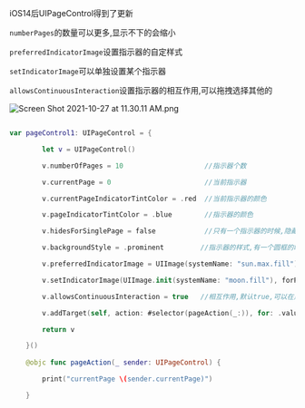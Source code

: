 iOS14后UIPageControl得到了更新

``numberPages``的数量可以更多,显示不下的会缩小

``preferredIndicatorImage``设置指示器的自定样式

``setIndicatorImage``可以单独设置某个指示器

``allowsContinuousInteraction``设置指示器的相互作用,可以拖拽选择其他的



![Screen Shot 2021-10-27 at 11.30.11 AM.png](https://p6-juejin.byteimg.com/tos-cn-i-k3u1fbpfcp/74602848d0b9419aaa81fab1422a882d~tplv-k3u1fbpfcp-watermark.image?)

```Swift

var pageControl1: UIPageControl = {

        let v = UIPageControl()

        v.numberOfPages = 10                    //指示器个数

        v.currentPage = 0                       //当前指示器

        v.currentPageIndicatorTintColor = .red  //当前指示器的颜色

        v.pageIndicatorTintColor = .blue        //指示器的颜色

        v.hidesForSinglePage = false            //只有一个指示器的时候,隐藏

        v.backgroundStyle = .prominent         //指示器的样式,有一个圆框的时候pageIndicatorTintColor会变成默认的

        v.preferredIndicatorImage = UIImage(systemName: "sun.max.fill") //自定义指示器的样式

        v.setIndicatorImage(UIImage.init(systemName: "moon.fill"), forPage: 0) //单独设置一个指示器的样式

        v.allowsContinuousInteraction = true   //相互作用,默认true,可以在点击一个圆点的时候拖拽选择其他的

        v.addTarget(self, action: #selector(pageAction(_:)), for: .valueChanged)

        return v

    }()
    
    @objc func pageAction(_ sender: UIPageControl) {

        print("currentPage \(sender.currentPage)")

    }

```

